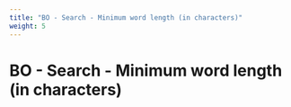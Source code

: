 ```yaml
---
title: "BO - Search - Minimum word length (in characters)"
weight: 5
---
```


# BO - Search - Minimum word length (in characters)
